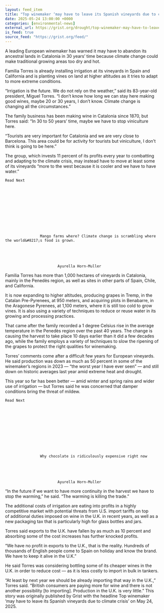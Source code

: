 ```yaml
---
layout: feed_item
title: "Top winemaker ‘may have to leave its Spanish vineyards due to climate crisis’"
date: 2025-05-24 13:00:00 +0000
categories: [environmental-news]
external_url: https://grist.org/drought/top-winemaker-may-have-to-leave-its-spanish-vineyards-due-to-climate-crisis/
is_feed: true
source_feed: "https://grist.org/feed/"
---
```


A leading European winemaker has warned it may have to abandon its ancestral lands in Catalonia in 30 years’ time because climate change could make traditional growing areas too dry and hot.



Familia Torres is already installing irrigation at its vineyards in&nbsp;Spain&nbsp;and California and is planting vines on land at higher altitudes as it tries to adapt to more extreme conditions.



“Irrigation is the future. We do not rely on the weather,” said its 83-year-old president, Miguel Torres. “I don’t know how long we can stay here making good wines, maybe 20 or 30 years, I don’t know. Climate change is changing all the circumstances.”



The family business has been making wine in Catalonia since 1870, but Torres said: “In 30 to 50 years’ time, maybe we have to stop viniculture here.



“Tourists are very important for Catalonia and we are very close to Barcelona. This area could be for activity for tourists but viniculture, I don’t think is going to be here.”



The group, which invests 11 percent of its profits every year to combatting and adapting to the climate crisis, may instead have to move at least some of its vineyards “more to the west because it is cooler and we have to have water.”



  
    Read Next
    

      
      
                    
            
        
          
        
      
            
        
                    Mango farms where? Climate change is scrambling where the world&#8217;s food is grown.
        
        
          
	
  
                            Ayurella Horn-Muller              
        
      
    
  




Familia Torres has more than 1,000 hectares of vineyards in Catalonia, mainly in the Penedès region, as well as sites in other parts of Spain, Chile, and California.



It is now expanding to higher altitudes, producing grapes in Tremp, in the Catalan Pre-Pyrenees, at 950 meters, and acquiring plots in Benabarre, in the Aragonese Pyrenees, at 1,100 meters, where it is still too cold to grow vines. It is also using a variety of techniques to reduce or reuse water in its growing and processing practices.



That came after the family recorded a 1 degree Celsius rise in the average temperature in the Penedès region over the past 40 years. The change is causing the harvest to take place 10 days earlier than it did a few decades ago, while the family employs a variety of techniques to slow the ripening of the grapes to protect the right qualities for winemaking.



Torres’ comments come after a difficult few years for European vineyards. He said production was down as much as 50 percent in some of the winemaker’s regions in 2023 — “the worst year I have ever seen” — and still down on historic averages last year amid extreme heat and drought.



This year so far has been better — amid winter and spring rains and wider use of irrigation — but Torres said he was concerned that damper conditions bring the threat of mildew.



  
    Read Next
    

      
      
                    
            
        
          
        
      
            
        
                    Why chocolate is ridiculously expensive right now
        
        
          
	
  
                            Ayurella Horn-Muller              
        
      
    
  




“In the future if we want to have more continuity in the harvest we have to stop the warming,” he said. “The warming is killing the trade.”



The additional costs of irrigation are eating into profits in a highly competitive market with potential threats from U.S. import tariffs on top of additional duties imposed on wine in the U.K. in recent years, as well as a new packaging tax that is particularly high for glass bottles and jars.



Torres said exports to the U.K. have fallen by as much as 10 percent and absorbing some of the cost increases has further knocked profits.



“We have no profit in exports to the U.K., that is the reality. Hundreds of thousands of English people come to Spain on holiday and know the brand. We have to keep it alive in the U.K.”



He said Torres was considering bottling some of its cheaper wines in the U.K. in order to reduce cost — as it is less costly to import in bulk in tankers.



“At least by next year we should be already importing that way in the U.K.,” Torres said. “British consumers are paying more for wine and there is not another possibility [to importing]. Production in the U.K. is very little.”
This story was originally published by Grist with the headline Top winemaker ‘may have to leave its Spanish vineyards due to climate crisis’ on May 24, 2025.
